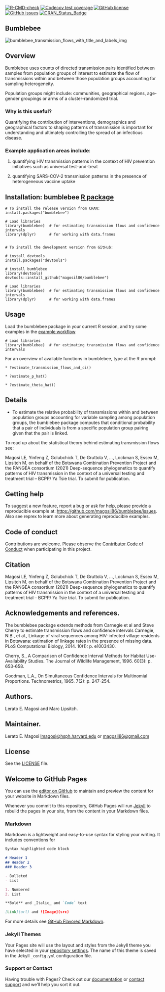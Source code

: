 <!-- badges: start -->
[![R-CMD-check](https://github.com/magosil86/bumblebee/workflows/R-CMD-check/badge.svg)](https://github.com/magosil86/bumblebee/actions)
[![Codecov test coverage](https://codecov.io/gh/magosil86/bumblebee/branch/master/graph/badge.svg)](https://codecov.io/gh/magosil86/bumblebee?branch=master)
[![GitHub license](https://img.shields.io/badge/license-MIT-blue.svg)](https://raw.githubusercontent.com/magosil86/bumblebee/master/LICENSE)
[![GitHub issues](https://img.shields.io/github/issues/magosil86/bumblebee.svg)](https://github.com/magosil86/bumblebee/issues)
[![CRAN_Status_Badge](http://www.r-pkg.org/badges/version/bumblebee)](https://cran.r-project.org/package=bumblebee)
<!-- [![CRAN_Logs_Rstudio](https://cranlogs.r-pkg.org/badges/grand-total/bumblebee)](http://cran.rstudio.com/web/packages/bumblebee/index.html) -->

<!-- badges: end -->

## Bumblebee
![bumblebee_transmission_flows_with_title_and_labels_img](https://user-images.githubusercontent.com/8364031/116549613-b4c79580-a8c3-11eb-9415-1330f491e6a0.png)

## Overview

Bumblebee uses counts of directed transmission pairs identified between samples from population groups of interest to estimate the flow of transmissions within and between those population groups accounting for sampling heterogeneity.

Population groups might include: communities, geographical regions, age-gender groupings or arms of a cluster-randomized trial.

### Why is this useful?

Quantifying the contribution of interventions, demographics and geographical factors to shaping patterns of transmission is important for understanding and ultimately controlling the spread of an infectious disease.

### Example application areas include: 

1. quantifying HIV transmission patterns in the context of HIV prevention initiatives such as universal test-and-treat 

2. quantifying SARS-COV-2 transmission patterns in the presence of heterogeneous vaccine uptake


## Installation: bumblebee [**R** package](https://github.com/magosil86/bumblebee)

```{r}
# To install the release version from CRAN:
install.packages("bumblebee")

# Load libraries
library(bumblebee)  # for estimating transmission flows and confidence intervals
library(dplyr)      # for working with data.frames


# To install the development version from GitHub:

# install devtools
install.packages("devtools")

# install bumblebee
library(devtools)
devtools::install_github("magosil86/bumblebee")

# Load libraries
library(bumblebee)  # for estimating transmission flows and confidence intervals
library(dplyr)      # for working with data.frames

```


## Usage

Load the bumblebee package in your current R session, and try some examples in the [example workflow]()

```
# Load libraries
library(bumblebee)  # for estimating transmission flows and confidence intervals

```

For an overview of available functions in bumblebee, type at the R prompt:

```
* ?estimate_transmission_flows_and_ci()

* ?estimate_p_hat()

* ?estimate_theta_hat()

```

## Details

* To estimate the relative probability of transmissions within and between population groups accounting for variable sampling among population groups, the bumblebee package computes that conditional probability that a pair of individuals is from a specific population group pairing given that the pair is linked.

To read up about the statistical theory behind estimating transmission flows see:

Magosi LE, Yinfeng Z, Golubchick T, De Gruttola V, ..., Lockman S, Essex M, Lipsitch M, 
on behalf of the Botswana Combination Prevention Project and the PANGEA consortium (2021) 
Deep-sequence phylogenetics to quantify patterns of HIV transmission in the context of a 
universal testing and treatment trial – BCPP/ Ya Tsie trial. To submit for publication.


## Getting help

To suggest a new feature, report a bug or ask for help, please provide a reproducible example at: https://github.com/magosil86/bumblebee/issues. Also see reprex to learn more about generating reproducible examples.


## Code of conduct
Contributions are welcome. Please observe the [Contributor Code of Conduct](https://github.com/magosil86/getmstatistic/blob/master/CONDUCT.md) when participating in this project.

## Citation
Magosi LE, Yinfeng Z, Golubchick T, De Gruttola V, ..., Lockman S, Essex M, Lipsitch M, on behalf of the Botswana Combination Prevention Project and the PANGEA consortium (2021) Deep-sequence phylogenetics to quantify patterns of HIV transmission in the context of a universal testing and treatment trial – BCPP/ Ya Tsie trial. To submit for publication.

## Acknowledgements and references.
The bumblebee package extends methods from Carnegie et al and Steve Cherry to estimate transmission flows and confidence intervals
Carnegie, N.B., et al., Linkage of viral sequences among HIV-infected village residents in Botswana: estimation of linkage rates in the presence of missing data. PLoS Computational Biology, 2014. 10(1): p. e1003430.

Cherry, S., A Comparison of Confidence Interval Methods for Habitat Use-Availability Studies. The Journal of Wildlife Management, 1996. 60(3): p. 653-658.

Goodman, L.A., On Simultaneous Confidence Intervals for Multinomial Proportions. Technometrics, 1965. 7(2): p. 247-254.

## Authors.
Lerato E. Magosi and Marc Lipsitch.

## Maintainer.
Lerato E. Magosi lmagosi@hsph.harvard.edu or magosil86@gmail.com

## License

See the [LICENSE](https://github.com/magosil86/getmstatistic/blob/master/LICENSE) file.


## Welcome to GitHub Pages

You can use the [editor on GitHub](https://github.com/magosil86/bumblebee/edit/gh-pages/index.md) to maintain and preview the content for your website in Markdown files.

Whenever you commit to this repository, GitHub Pages will run [Jekyll](https://jekyllrb.com/) to rebuild the pages in your site, from the content in your Markdown files.

### Markdown

Markdown is a lightweight and easy-to-use syntax for styling your writing. It includes conventions for

```markdown
Syntax highlighted code block

# Header 1
## Header 2
### Header 3

- Bulleted
- List

1. Numbered
2. List

**Bold** and _Italic_ and `Code` text

[Link](url) and ![Image](src)
```

For more details see [GitHub Flavored Markdown](https://guides.github.com/features/mastering-markdown/).

### Jekyll Themes

Your Pages site will use the layout and styles from the Jekyll theme you have selected in your [repository settings](https://github.com/magosil86/bumblebee/settings/pages). The name of this theme is saved in the Jekyll `_config.yml` configuration file.

### Support or Contact

Having trouble with Pages? Check out our [documentation](https://docs.github.com/categories/github-pages-basics/) or [contact support](https://support.github.com/contact) and we’ll help you sort it out.
